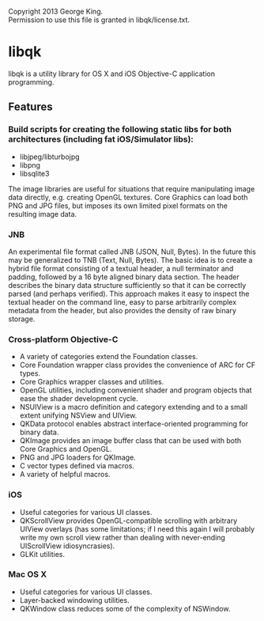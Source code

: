 Copyright 2013 George King.  
Permission to use this file is granted in libqk/license.txt.

libqk
=====

libqk is a utility library for OS X and iOS Objective-C application programming.


## Features

### Build scripts for creating the following static libs for both architectures (including fat iOS/Simulator libs):
* libjpeg/libturbojpg
* libpng
* libsqlite3

The image libraries are useful for situations that require manipulating image data directly, e.g. creating OpenGL textures. Core Graphics can load both PNG and JPG files, but imposes its own limited pixel formats on the resulting image data. 

### JNB
An experimental file format called JNB (JSON, Null, Bytes). In the future this may be generalized to TNB (Text, Null, Bytes). The basic idea is to create a hybrid file format consisting of a textual header, a null terminator and padding, followed by a 16 byte aligned binary data section. The header describes the binary data structure sufficiently so that it can be correctly parsed (and perhaps verified). This approach makes it easy to inspect the textual header on the command line, easy to parse arbitrarily complex metadata from the header, but also provides the density of raw binary storage.

### Cross-platform Objective-C
* A variety of categories extend the Foundation classes.
* Core Foundation wrapper class provides the convenience of ARC for CF types.
* Core Graphics wrapper classes and utilities.
* OpenGL utilities, including convenient shader and program objects that ease the shader development cycle.
* NSUIView is a macro definition and category extending and to a small extent unifying NSView and UIView.
* QKData protocol enables abstract interface-oriented programming for binary data.
* QKImage provides an image buffer class that can be used with both Core Graphics and OpenGL.
* PNG and JPG loaders for QKImage.
* C vector types defined via macros.
* A variety of helpful macros.

### iOS
* Useful categories for various UI classes.
* QKScrollView provides OpenGL-compatible scrolling with arbitrary UIView overlays (has some limitations; if I need this again I will probably write my own scroll view rather than dealing with never-ending UIScrollView idiosyncrasies).
* GLKit utilities.

### Mac OS X
* Useful categories for various UI classes.
* Layer-backed windowing utilities.
* QKWindow class reduces some of the complexity of NSWindow.
